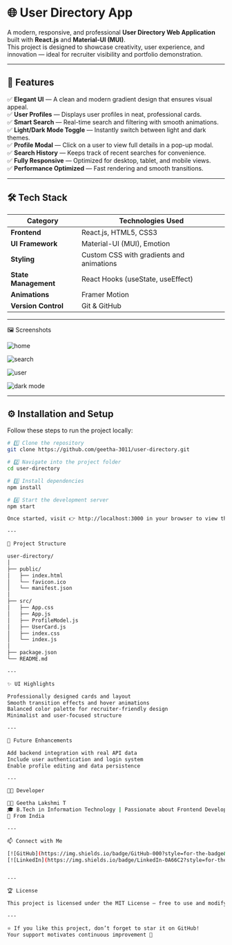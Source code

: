# 🌐 User Directory App

A modern, responsive, and professional **User Directory Web Application** built with **React.js** and **Material-UI (MUI)**.  
This project is designed to showcase creativity, user experience, and innovation — ideal for recruiter visibility and portfolio demonstration.

---

## 🚀 Features

✅ **Elegant UI** — A clean and modern gradient design that ensures visual appeal.  
✅ **User Profiles** — Displays user profiles in neat, professional cards.  
✅ **Smart Search** — Real-time search and filtering with smooth animations.  
✅ **Light/Dark Mode Toggle** — Instantly switch between light and dark themes.  
✅ **Profile Modal** — Click on a user to view full details in a pop-up modal.  
✅ **Search History** — Keeps track of recent searches for convenience.  
✅ **Fully Responsive** — Optimized for desktop, tablet, and mobile views.  
✅ **Performance Optimized** — Fast rendering and smooth transitions.  

---

## 🛠️ Tech Stack

| Category | Technologies Used |
|-----------|------------------|
| **Frontend** | React.js, HTML5, CSS3 |
| **UI Framework** | Material-UI (MUI), Emotion |
| **Styling** | Custom CSS with gradients and animations |
| **State Management** | React Hooks (useState, useEffect) |
| **Animations** | Framer Motion |
| **Version Control** | Git & GitHub |

---

🖼️ Screenshots

![home](https://github.com/user-attachments/assets/b795382d-fad5-400a-844b-762528f191c3)

![search](https://github.com/user-attachments/assets/a5d9e29f-eb31-492b-9dce-c99905c96e36)

![user](https://github.com/user-attachments/assets/e4ac4c63-7ead-4894-8100-677d8b9c5447)

![dark mode](https://github.com/user-attachments/assets/1185a5ae-2d36-41ea-afb6-c15e2ac3d075)


---

## ⚙️ Installation and Setup

Follow these steps to run the project locally:

```bash
# 1️⃣ Clone the repository
git clone https://github.com/geetha-3011/user-directory.git

# 2️⃣ Navigate into the project folder
cd user-directory

# 3️⃣ Install dependencies
npm install

# 4️⃣ Start the development server
npm start

Once started, visit 👉 http://localhost:3000 in your browser to view the app.

---

🧠 Project Structure

user-directory/
│
├── public/
│   ├── index.html
│   └── favicon.ico
│   └── manifest.json
│
├── src/
│   ├── App.css
│   ├── App.js
│   ├── ProfileModel.js
│   ├── UserCard.js
│   ├── index.css
│   └── index.js
│
├── package.json
└── README.md

---

✨ UI Highlights

Professionally designed cards and layout
Smooth transition effects and hover animations
Balanced color palette for recruiter-friendly design
Minimalist and user-focused structure

---

🌱 Future Enhancements

Add backend integration with real API data
Include user authentication and login system
Enable profile editing and data persistence

---

👩‍💻 Developer

👩‍💻 Geetha Lakshmi T
🎓 B.Tech in Information Technology | Passionate about Frontend Development and UI Design
📍 From India

---

📫 Connect with Me

[![GitHub](https://img.shields.io/badge/GitHub-000?style=for-the-badge&logo=github&logoColor=white)](https://github.com/geetha-3011)
[![LinkedIn](https://img.shields.io/badge/LinkedIn-0A66C2?style=for-the-badge&logo=linkedin&logoColor=white)](https://www.linkedin.com/in/geethalakshmi3011)


---

🏆 License

This project is licensed under the MIT License — free to use and modify with credit.

---

⭐ If you like this project, don’t forget to star it on GitHub!
Your support motivates continuous improvement 💙
